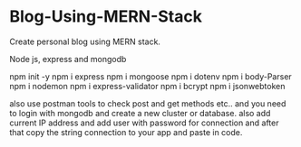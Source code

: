 # Blog-Using-MERN-Stack
Create personal blog using MERN stack.

Node js, express and mongodb

npm init -y 
npm i express 
npm i mongoose 
npm i dotenv 
npm i body-Parser 
npm i nodemon 
npm i express-validator 
npm i bcrypt 
npm i jsonwebtoken 


also use postman tools to check post and get methods etc..
and you need to login with mongodb and create a new cluster or database.
also add current IP address
and add user with password for connection and after that copy the string connection to your app and paste in code.

